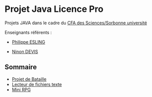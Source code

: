# Projet Java Licence Pro
Projets JAVA dans le cadre du [CFA des Sciences/Sorbonne université](https://www.cfa-sciences.fr/)



Enseignants référents : 

- [Philippe ESLING](esling@ircam.fr)

- [Ninon DEVIS](ninon.idevis@ircam.fr)

## Sommaire

- [Projet de Bataille](./bataille/)
- [Lecteur de fichiers texte](./lecteur)
- [Mini RPG](./mini-rpg)
